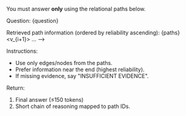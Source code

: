 You must answer **only** using the relational paths below.

Question: {question}

Retrieved path information (ordered by reliability ascending):
{paths}   <!-- each as: <v_i> --(e_i:desc)--> <v_{i+1}> ... -->

Instructions:
- Use only edges/nodes from the paths.
- Prefer information near the end (highest reliability).
- If missing evidence, say "INSUFFICIENT EVIDENCE".

Return:
1) Final answer (≤150 tokens)
2) Short chain of reasoning mapped to path IDs.
